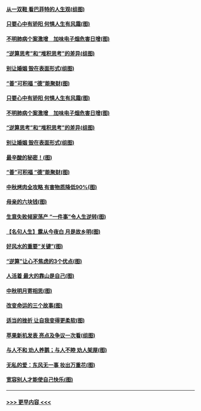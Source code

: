 #### [从一双鞋 看巴菲特的人生观(组图)](../pages/p8/907311.md?t=09141111) 
#### [只要心中有骄阳 何惧人生有风霜(图)](../pages/p8/907320.md?t=09141111) 
#### [不明肺病个案激增　加味电子烟危害日增(图)](../pages/p8/907307.md?t=09141111) 
#### [“逆算思考”和“堆积思考”的差异(组图)](../pages/p8/907229.md?t=09141111) 
#### [别让婚姻 毁在表面形式(组图)](../pages/p8/907118.md?t=09141111) 
#### [“善”可积福 “德”能聚财(图)](../pages/p8/906906.md?t=09141111) 
#### [只要心中有骄阳 何惧人生有风霜(图)](../pages/p8/907320.md?t=09141111) 
#### [不明肺病个案激增　加味电子烟危害日增(图)](../pages/p8/907307.md?t=09141111) 
#### [“逆算思考”和“堆积思考”的差异(组图)](../pages/p8/907229.md?t=09141111) 
#### [别让婚姻 毁在表面形式(组图)](../pages/p8/907118.md?t=09141111) 
#### [最辛酸的秘密！(图)](../pages/p8/906327.md?t=09141111) 
#### [“善”可积福 “德”能聚财(图)](../pages/p8/906906.md?t=09141111) 
#### [中秋烤肉全攻略 有害物质降低90%(图)](../pages/p8/907227.md?t=09141111) 
#### [母亲的六块钱(图)](../pages/p8/907107.md?t=09141111) 
#### [生意失败倾家荡产 “一件事”令人生逆转(图)](../pages/p8/907101.md?t=09141111) 
#### [【名句人生】露从今夜白 月是故乡明(图)](../pages/p8/906558.md?t=09141111) 
#### [好风水的重要“关键”(图)](../pages/p8/907087.md?t=09141111) 
#### [“逆算”让心不焦虑的3个优点(图)](../pages/p8/907070.md?t=09141111) 
#### [人活着 最大的靠山是自己(图)](../pages/p8/906329.md?t=09141111) 
#### [中秋明月寄相思(图)](../pages/p8/906932.md?t=09141111) 
#### [改变命运的三个故事(图)](../pages/p8/906257.md?t=09141111) 
#### [适当的挫折 让自我变得更柔软(图)](../pages/p8/906984.md?t=09141111) 
#### [苹果新机发表 亮点及争议一次看(组图)](../pages/p8/906967.md?t=09141111) 
#### [与人不和 劝人养鹅；与人不睦 劝人架屋(图)](../pages/p8/906905.md?t=09141111) 
#### [无私的爱：东风无一事 妆出万重花(图)](../pages/p8/906862.md?t=09141111) 
#### [宽容别人才能使自己快乐(图)](../pages/p8/906553.md?t=09141111) 

----
#### [ >>> 更早内容 <<< ](../indexes/p8-earlier.md)
